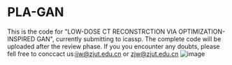 # PLA-GAN
This is the code for "LOW-DOSE CT RECONSTRCTION VIA OPTIMIZATION-INSPIRED GAN", currently submitting to icassp. The complete code will be uploaded after the review phase. If you you encounter any doubts, please fell free to conccact us:jjw@zjut.edu.cn or zjw@zjut.edu.cn
![image](https://github.com/ZhengJianwei2/PLA-GAN/blob/main/image/comparsion1.png)
